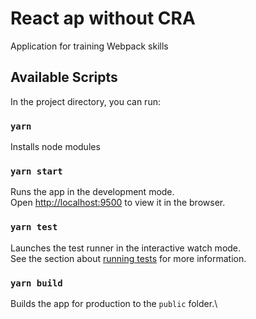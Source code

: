 # React ap without CRA

Application for training Webpack skills

## Available Scripts

In the project directory, you can run:

### `yarn`

Installs node modules

### `yarn start`

Runs the app in the development mode.\
Open [http://localhost:9500](http://localhost:9500) to view it in the browser.

### `yarn test`

Launches the test runner in the interactive watch mode.\
See the section about [running tests](https://facebook.github.io/create-react-app/docs/running-tests) for more information.

### `yarn build`

Builds the app for production to the `public` folder.\
